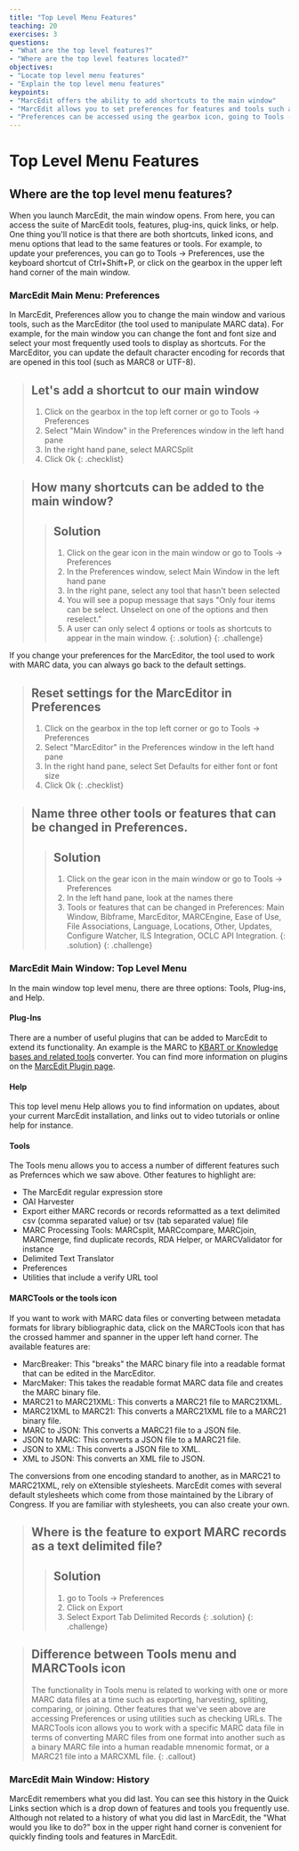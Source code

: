 ```yaml
---
title: "Top Level Menu Features"
teaching: 20
exercises: 3
questions:
- "What are the top level features?"
- "Where are the top level features located?"
objectives:
- "Locate top level menu features"
- "Explain the top level menu features"
keypoints:
- "MarcEdit offers the ability to add shortcuts to the main window"
- "MarcEdit allows you to set preferences for features and tools such as the main window or the MarcEditor"
- "Preferences can be accessed using the gearbox icon, going to Tools -> Preferences or using the keyboard shortcut of Ctrl+Shift+P"
---
```


# Top Level Menu Features

## Where are the top level menu features?
When you launch MarcEdit, the main window opens. From here, you can access the suite of MarcEdit tools, features, plug-ins, quick links, or help. One thing you'll notice is that there are both shortcuts, linked icons, and menu options that lead to the same features or tools. For example, to update your preferences, you can go to Tools -> Preferences, use the keyboard shortcut of Ctrl+Shift+P, or click on the gearbox in the upper left hand corner of the main window. 

### MarcEdit Main Menu: Preferences
In MarcEdit, Preferences allow you to change the main window and various tools, such as the MarcEditor (the tool used to manipulate MARC data). For example, for the main window you can change the font and font size and select your most frequently used tools to display as shortcuts. For the MarcEditor, you can update the default character encoding for records that are opened in this tool (such as MARC8 or UTF-8).

>## Let's add a shortcut to our main window
>1. Click on the gearbox in the top left corner or go to Tools -> Preferences
>2. Select "Main Window" in the Preferences window in the left hand pane
>3. In the right hand pane, select MARCSplit
>3. Click Ok
{: .checklist}

>## How many shortcuts can be added to the main window?
>
> > ## Solution
> > 1. Click on the gear icon in the main window or go to Tools -> Preferences
> > 2. In the Preferences window, select Main Window in the left hand pane
> > 3. In the right pane, select any tool that hasn't been selected
> > 5. You will see a popup message that says "Only four items can be select. Unselect on one of the options and then reselect."
> > 6. A user can only select 4 options or tools as shortcuts to appear in the main window.
> {: .solution}
{: .challenge}

If you change your preferences for the MarcEditor, the tool used to work with MARC data, you can always go back to the default settings. 
>## Reset settings for the MarcEditor in Preferences
>1. Click on the gearbox in the top left corner or go to Tools -> Preferences
>2. Select "MarcEditor" in the Preferences window in the left hand pane
>3. In the right hand pane, select Set Defaults for either font or font size
>3. Click Ok
{: .checklist}

>## Name three other tools or features that can be changed in Preferences.
>
> > ## Solution
> > 1. Click on the gear icon in the main window or go to Tools -> Preferences
> > 2. In the left hand pane, look at the names there
> > 3. Tools or features that can be changed in Preferences: Main Window, Bibframe, MarcEditor, MARCEngine, Ease of Use, File Associations, Language, Locations, Other, Updates, Configure Watcher, ILS Integration, OCLC API Integration.
> {: .solution}
{: .challenge}

### MarcEdit Main Window: Top Level Menu
In the main window top level menu, there are three options: Tools, Plug-ins, and Help. 

#### Plug-Ins
There are a number of useful plugins that can be added to MarcEdit to extend its functionality. An example is the MARC to [KBART or Knowledge bases and related tools](https://www.niso.org/standards-committees/kbart/kbart-frequently-asked-questions) converter. You can find more information on plugins on the [MarcEdit Plugin page](https://marcedit.reeset.net/managing-plugins-in-marcedit).

#### Help
This top level menu Help allows you to find information on updates, about your current MarcEdit installation, and links out to video tutorials or online help for instance. 

#### Tools
The Tools menu allows you to access a number of different features such as Prefernces which we saw above. Other features to highlight are:
* The MarcEdit regular expression store
* OAI Harvester
* Export either MARC records or records reformatted as a text delimited csv (comma separated value) or tsv (tab separated value) file
* MARC Processing Tools: MARCsplit, MARCcompare, MARCjoin, MARCmerge, find duplicate records, RDA Helper, or MARCValidator for instance
* Delimited Text Translator
* Preferences
* Utilities that include a verify URL tool

#### MARCTools or the tools icon
If you want to work with MARC data files or converting between metadata formats for library bibliographic data, click on the MARCTools icon that has the crossed hammer and spanner in the upper left hand corner. The available features are:
* MarcBreaker: This "breaks" the MARC binary file into a readable format that can be edited in the MarcEditor.
* MarcMaker: This takes the readable format MARC data file and creates the MARC binary file.
* MARC21 to MARC21XML: This converts a MARC21 file to MARC21XML.
* MARC21XML to MARC21: This converts a MARC21XML file to a MARC21 binary file.
* MARC to JSON: This converts a MARC21 file to a JSON file.
* JSON to MARC: This converts a JSON file to a MARC21 file.
* JSON to XML: This converts a JSON file to XML.
* XML to JSON: This converts an XML file to JSON.

The conversions from one encoding standard to another, as in MARC21 to MARC21XML, rely on eXtensible stylesheets. MarcEdit comes with several default stylesheets which come from those maintained by the Library of Congress. If you are familiar with stylesheets, you can also create your own.

>## Where is the feature to export MARC records as a text delimited file?
>
> > ## Solution
> > 1. go to Tools -> Preferences
> > 2. Click on Export
> > 3. Select Export Tab Delimited Records
> {: .solution}
{: .challenge}

>## Difference between Tools menu and MARCTools icon
>The functionality in Tools menu is related to working with one or more MARC data files at a time such as exporting, harvesting, spliting, comparing, or joining. Other features that we've seen above are accessing Preferences or using utilities such as checking URLs.
>The MARCTools icon allows you to work with a specific MARC data file in terms of converting MARC files from one format into another such as a binary MARC file into a human readable mnenomic format, or a MARC21 file into a MARCXML file.
{: .callout}

### MarcEdit Main Window: History
MarcEdit remembers what you did last. You can see this history in the Quick Links section which is a drop down of features and tools you frequently use. Although not related to a history of what you did last in MarcEdit, the "What would you like to do?" box in the upper right hand corner is convenient for quickly finding tools and features in MarcEdit.


